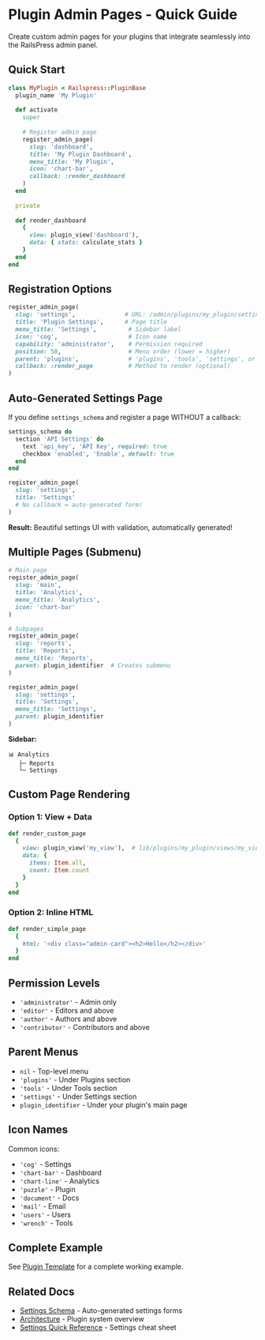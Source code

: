 # Plugin Admin Pages - Quick Guide

Create custom admin pages for your plugins that integrate seamlessly into the RailsPress admin panel.

## Quick Start

```ruby
class MyPlugin < Railspress::PluginBase
  plugin_name 'My Plugin'
  
  def activate
    super
    
    # Register admin page
    register_admin_page(
      slug: 'dashboard',
      title: 'My Plugin Dashboard',
      menu_title: 'My Plugin',
      icon: 'chart-bar',
      callback: :render_dashboard
    )
  end
  
  private
  
  def render_dashboard
    {
      view: plugin_view('dashboard'),
      data: { stats: calculate_stats }
    }
  end
end
```

## Registration Options

```ruby
register_admin_page(
  slug: 'settings',              # URL: /admin/plugins/my_plugin/settings
  title: 'Plugin Settings',      # Page title
  menu_title: 'Settings',         # Sidebar label
  icon: 'cog',                    # Icon name
  capability: 'administrator',    # Permission required
  position: 50,                   # Menu order (lower = higher)
  parent: 'plugins',              # 'plugins', 'tools', 'settings', or nil
  callback: :render_page          # Method to render (optional)
)
```

## Auto-Generated Settings Page

If you define `settings_schema` and register a page WITHOUT a callback:

```ruby
settings_schema do
  section 'API Settings' do
    text 'api_key', 'API Key', required: true
    checkbox 'enabled', 'Enable', default: true
  end
end

register_admin_page(
  slug: 'settings',
  title: 'Settings'
  # No callback = auto-generated form!
)
```

**Result:** Beautiful settings UI with validation, automatically generated!

## Multiple Pages (Submenu)

```ruby
# Main page
register_admin_page(
  slug: 'main',
  title: 'Analytics',
  menu_title: 'Analytics',
  icon: 'chart-bar'
)

# Subpages
register_admin_page(
  slug: 'reports',
  title: 'Reports',
  menu_title: 'Reports',
  parent: plugin_identifier  # Creates submenu
)

register_admin_page(
  slug: 'settings',
  title: 'Settings',
  menu_title: 'Settings',
  parent: plugin_identifier
)
```

**Sidebar:**
```
📊 Analytics
   ├─ Reports
   └─ Settings
```

## Custom Page Rendering

### Option 1: View + Data

```ruby
def render_custom_page
  {
    view: plugin_view('my_view'),  # lib/plugins/my_plugin/views/my_view.html.erb
    data: {
      items: Item.all,
      count: Item.count
    }
  }
end
```

### Option 2: Inline HTML

```ruby
def render_simple_page
  {
    html: '<div class="admin-card"><h2>Hello</h2></div>'
  }
end
```

## Permission Levels

- `'administrator'` - Admin only
- `'editor'` - Editors and above
- `'author'` - Authors and above
- `'contributor'` - Contributors and above

## Parent Menus

- `nil` - Top-level menu
- `'plugins'` - Under Plugins section
- `'tools'` - Under Tools section
- `'settings'` - Under Settings section
- `plugin_identifier` - Under your plugin's main page

## Icon Names

Common icons:
- `'cog'` - Settings
- `'chart-bar'` - Dashboard
- `'chart-line'` - Analytics
- `'puzzle'` - Plugin
- `'document'` - Docs
- `'mail'` - Email
- `'users'` - Users
- `'wrench'` - Tools

## Complete Example

See [Plugin Template](../../lib/plugins/PLUGIN_TEMPLATE.rb) for a complete working example.

## Related Docs

- [Settings Schema](./settings-schema.md) - Auto-generated settings forms
- [Architecture](./architecture.md) - Plugin system overview
- [Settings Quick Reference](./settings-quick-reference.md) - Settings cheat sheet
